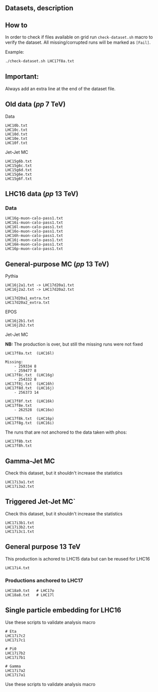 Datasets, description
---------------------


## How to
In order to check if files available on grid run `check-dataset.sh` macro to verify the dataset.
All missing/corrupted runs will be marked as `[Fail]`. 

Example:
```bash
./check-dataset.sh LHC17f8a.txt

```

## Important:
Always add an extra line at the end of the dataset file.


## Old data ($pp$ 7 TeV)

Data

```
LHC10b.txt
LHC10c.txt
LHC10d.txt
LHC10e.txt
LHC10f.txt
```

Jet-Jet MC
```
LHC15g6b.txt
LHC15g6c.txt
LHC15g6d.txt
LHC15g6e.txt
LHC15g6f.txt
```


## LHC16 data ($pp$ 13 TeV)

### Data
```
LHC16g-muon-calo-pass1.txt
LHC16i-muon-calo-pass1.txt
LHC16l-muon-calo-pass1.txt
LHC16o-muon-calo-pass1.txt
LHC16h-muon-calo-pass1.txt
LHC16j-muon-calo-pass1.txt
LHC16m-muon-calo-pass1.txt
LHC16p-muon-calo-pass1.txt
```

## General-purpose MC ($pp$ 13 TeV)

Pythia

```
LHC16j2a1.txt -> LHC17d20a1.txt
LHC16j2a2.txt -> LHC17d20a2.txt

LHC17d20a1_extra.txt
LHC17d20a2_extra.txt
```

EPOS

```
LHC16j2b1.txt
LHC16j2b2.txt
```

Jet-Jet MC

**NB:**  The production is over, but still the missing runs were not fixed
```
LHC17f8a.txt  (LHC16l)

Missing:
	- 259334 8
	- 259477 8
LHC17f8c.txt  (LHC16g)
	- 254332 8
LHC17f8j.txt  (LHC16h)
LHC17f8d.txt  (LHC16j)
	- 256373 14

LHC17f8f.txt  (LHC16k)
LHC17f8e.txt
	- 262528  (LHC16o)

LHC17f8k.txt  (LHC16p)
LHC17f8g.txt  (LHC16i)
```

The runs that are not anchored to the data taken with phos:
```
LHC17f8b.txt
LHC17f8h.txt
```


## Gamma-Jet MC

Check this dataset, but it shouldn't increase the statistics

```
LHC17i3a1.txt
LHC17i3a2.txt
```
## Triggered Jet-Jet MC`

Check this dataset, but it shouldn't increase the statistics

```
LHC17i3b1.txt
LHC17i3b2.txt
LHC17i3c1.txt
```

## General purpose 13 TeV

This production is achored to LHC15 data but can be reused for LHC16

```
LHC17i4.txt
```

### Productions anchored to LHC17

```
LHC18a9.txt   # LHC17o
LHC18a8.txt   # LHC17l
```



## Single particle embedding for LHC16

Use these scripts to validate analysis macro

```
# Eta
LHC17i7c2    
LHC17i7c1   

# Pi0
LHC17i7b2   
LHC17i7b1   

# Gamma
LHC17i7a2   
LHC17i7a1   
```

Use these scripts to validate analysis macro

```
```

